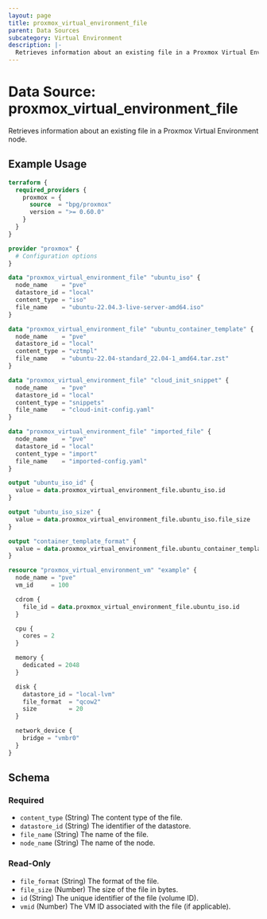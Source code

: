```yaml
---
layout: page
title: proxmox_virtual_environment_file
parent: Data Sources
subcategory: Virtual Environment
description: |-
  Retrieves information about an existing file in a Proxmox Virtual Environment node.
---
```


# Data Source: proxmox_virtual_environment_file

Retrieves information about an existing file in a Proxmox Virtual Environment node.

## Example Usage

```terraform
terraform {
  required_providers {
    proxmox = {
      source  = "bpg/proxmox"
      version = ">= 0.60.0"
    }
  }
}

provider "proxmox" {
  # Configuration options
}

data "proxmox_virtual_environment_file" "ubuntu_iso" {
  node_name    = "pve"
  datastore_id = "local"
  content_type = "iso"
  file_name    = "ubuntu-22.04.3-live-server-amd64.iso"
}

data "proxmox_virtual_environment_file" "ubuntu_container_template" {
  node_name    = "pve"
  datastore_id = "local"
  content_type = "vztmpl"
  file_name    = "ubuntu-22.04-standard_22.04-1_amd64.tar.zst"
}

data "proxmox_virtual_environment_file" "cloud_init_snippet" {
  node_name    = "pve"
  datastore_id = "local"
  content_type = "snippets"
  file_name    = "cloud-init-config.yaml"
}

data "proxmox_virtual_environment_file" "imported_file" {
  node_name    = "pve"
  datastore_id = "local"
  content_type = "import"
  file_name    = "imported-config.yaml"
}

output "ubuntu_iso_id" {
  value = data.proxmox_virtual_environment_file.ubuntu_iso.id
}

output "ubuntu_iso_size" {
  value = data.proxmox_virtual_environment_file.ubuntu_iso.file_size
}

output "container_template_format" {
  value = data.proxmox_virtual_environment_file.ubuntu_container_template.file_format
}

resource "proxmox_virtual_environment_vm" "example" {
  node_name = "pve"
  vm_id     = 100

  cdrom {
    file_id = data.proxmox_virtual_environment_file.ubuntu_iso.id
  }

  cpu {
    cores = 2
  }

  memory {
    dedicated = 2048
  }

  disk {
    datastore_id = "local-lvm"
    file_format  = "qcow2"
    size         = 20
  }

  network_device {
    bridge = "vmbr0"
  }
}
```

<!-- schema generated by tfplugindocs -->
## Schema

### Required

- `content_type` (String) The content type of the file.
- `datastore_id` (String) The identifier of the datastore.
- `file_name` (String) The name of the file.
- `node_name` (String) The name of the node.

### Read-Only

- `file_format` (String) The format of the file.
- `file_size` (Number) The size of the file in bytes.
- `id` (String) The unique identifier of the file (volume ID).
- `vmid` (Number) The VM ID associated with the file (if applicable).
